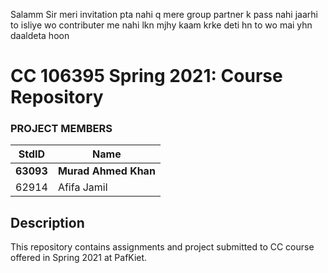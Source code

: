Salamm  Sir meri invitation pta nahi q mere group partner k pass nahi jaarhi to isliye wo contributer me nahi lkn mjhy kaam krke deti hn to wo mai yhn daaldeta hoon

# CC 106395 Spring 2021: Course Repository #
### PROJECT MEMBERS ###
StdID | Name
---------- | -------------
**63093** | **Murad Ahmed Khan** <!--group leader in bold-->
62914 | Afifa Jamil
## Description ##
This repository contains assignments and project submitted to CC course offered in Spring 2021 at PafKiet.

